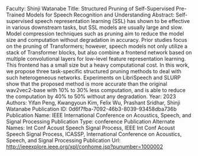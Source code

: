 Faculty: Shinji Watanabe
Title: Structured Pruning of Self-Supervised Pre-Trained Models for Speech Recognition and Understanding
Abstract: Self-supervised speech representation learning (SSL) has shown to be effective in various downstream tasks, but SSL models are usually large and slow. Model compression techniques such as pruning aim to reduce the model size and computation without degradation in accuracy. Prior studies focus on the pruning of Transformers; however, speech models not only utilize a stack of Transformer blocks, but also combine a frontend network based on multiple convolutional layers for low-level feature representation learning. This frontend has a small size but a heavy computational cost. In this work, we propose three task-specific structured pruning methods to deal with such heterogeneous networks. Experiments on LibriSpeech and SLURP show that the proposed method is more accurate than the original wav2vec2-base with 10% to 30% less computation, and is able to reduce the computation by 40% to 50% without any degradation.
Year: 2023
Authors: Yifan Peng, Kwangyoun Kim, Felix Wu, Prashant Sridhar, Shinji Watanabe
Publication ID: 0d6f7fba-7092-46b3-8039-93458dba736b
Publication Name: IEEE International Conference on Acoustics, Speech, and Signal Processing
Publication Type: conference
Publication Alternate Names: Int Conf Acoust Speech Signal Process, IEEE Int Conf Acoust Speech Signal Process, ICASSP, International Conference on Acoustics, Speech, and Signal Processing
Publication Url: http://ieeexplore.ieee.org/xpl/conhome.jsp?punumber=1000002

